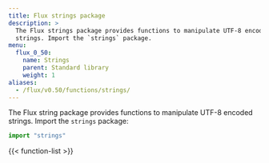 ```yaml
---
title: Flux strings package
description: >
  The Flux strings package provides functions to manipulate UTF-8 encoded
  strings. Import the `strings` package.
menu:
  flux_0_50:
    name: Strings
    parent: Standard library
    weight: 1
aliases:
  - /flux/v0.50/functions/strings/
---
```


The Flux string package provides functions to manipulate UTF-8 encoded strings.
Import the `strings` package:

```js
import "strings"
```

{{< function-list >}}
